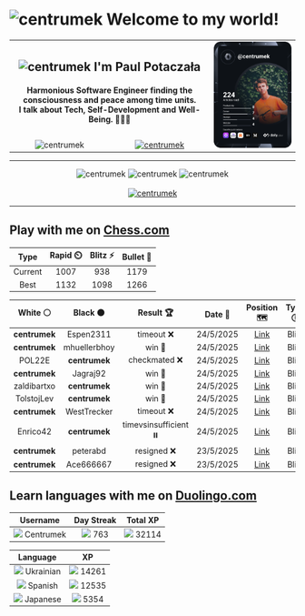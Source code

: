 <h1>
  <img
    src="https://emojis.slackmojis.com/emojis/images/1531849430/4246/blob-sunglasses.gif"
    width="30"
    alt="centrumek"
  />
  Welcome to my world!
</h1>

<table>
  <tbody>
    <tr>
      <td align="center" width="70%" colspan="2">
        <h2>
          <img
            src="https://raw.githubusercontent.com/MartinHeinz/MartinHeinz/master/wave.gif"
            width="30px"
            alt="centrumek"
          />
          I'm Paul Potaczała
        </h2>
        <h4>
          Harmonious Software Engineer finding the consciousness and peace among time units.
          <br/>
          I talk about Tech, Self-Development and Well-Being. 🌿🧘🚀
        </h4>
      </td>
      <td width="30%" rowspan="2">
        <a href="https://app.daily.dev/centrumek">
          <img
            src="./devcard.svg"
            alt="centrumek"
          />
        </a>
      </td>
    </tr>
    <tr align="center">
      <td>
        <img
          src="https://komarev.com/ghpvc/?username=centrumek&label=visitors&color=0e75b6&style=flat"
          alt="centrumek"
        >
      </td>
      <td>
        <a href="https://stackoverflow.com/users/14496012/centrumek">
          <img
            src="https://stackoverflow.com/users/flair/14496012.png?theme=dark"
            alt="centrumek"
          >
        </a>
      </td>
    </tr>
  </tbody>
</table>

---
<div align="center">
  <img 
    src="https://github-readme-stats.vercel.app/api?username=centrumek&show_icons=true&count_private=true&theme=dark&hide_border=true&hide=issues,contribs&bg_color=00000000"
    alt="centrumek"
  />
  <img
    src="https://github-readme-stats.vercel.app/api/top-langs/?username=centrumek&layout=compact&hide_border=true&theme=dark&bg_color=00000000&langs_count=6&exclude_repo=air-statistic-app"
    alt="centrumek"
  />
  <img 
    src="https://github-readme-streak-stats.herokuapp.com?user=centrumek&theme=dark&hide_border=true&background=FFFFFF00"
    alt="centrumek"
  />
  <br/>
  <br/>
  <a href="https://www.buymeacoffee.com/centrumek">
    <img
      src="https://cdn.buymeacoffee.com/buttons/v2/default-orange.png"
      height="50"
      width="210"
      alt="centrumek"
    />
  </a>
</div>

---

## Play with me on [Chess.com](https://www.chess.com/member/centrumek)

<div align="center">
<!--START_SECTION:chessStats-->
<!-- Automatically generated with https://github.com/Balastrong/chess-stats-action -->

| Type | Rapid ⏲️ | Blitz ⚡ | Bullet 🔫 |
|:---:|:---:|:---:|:---:|
| Current | 1007 | 938 | 1179 |
| Best | 1132 | 1098 | 1266 |

| White ⚪ | Black ⚫ | Result 🏆 | Date 📅 | Position 🗺️ | Type 🕕 |
|:---:|:---:|:---:|:---:|:---:|:---:|
| **centrumek** | Espen2311 | timeout ❌ | 24/5/2025 | <a href="http://www.ee.unb.ca/cgi-bin/tervo/fen.pl?select=r4rk1/5p1p/p2b2p1/1p6/1P1P2P1/P3q2K/6R1/8 w - - 1 33">Link</a> | Blitz |
| **centrumek** | mhuellerbhoy | win 🥇 | 24/5/2025 | <a href="http://www.ee.unb.ca/cgi-bin/tervo/fen.pl?select=3R2k1/1p3ppp/2p1b3/2P4P/r6P/1P6/1K3P2/8 b - - 2 27">Link</a> | Blitz |
| POL22E | **centrumek** | checkmated ❌ | 24/5/2025 | <a href="http://www.ee.unb.ca/cgi-bin/tervo/fen.pl?select=k7/P7/1K6/1P6/4B3/8/8/8 b - - 2 73">Link</a> | Blitz |
| **centrumek** | Jagraj92 | win 🥇 | 24/5/2025 | <a href="http://www.ee.unb.ca/cgi-bin/tervo/fen.pl?select=8/2R5/1pRk1q2/3pp3/5P1P/4B1K1/5PP1/8 b - - 1 31">Link</a> | Blitz |
| zaldibartxo | **centrumek** | win 🥇 | 24/5/2025 | <a href="http://www.ee.unb.ca/cgi-bin/tervo/fen.pl?select=8/8/k1p5/5R2/PRp5/2P2p2/2P2Pp1/6Kr w - - 4 48">Link</a> | Blitz |
| TolstojLev | **centrumek** | win 🥇 | 24/5/2025 | <a href="http://www.ee.unb.ca/cgi-bin/tervo/fen.pl?select=2k5/p5R1/4p3/1P1pP3/Pr6/2Nn4/5q2/1N3K2 w - - 0 44">Link</a> | Blitz |
| **centrumek** | WestTrecker | timeout ❌ | 24/5/2025 | <a href="http://www.ee.unb.ca/cgi-bin/tervo/fen.pl?select=r7/6pp/4pk2/3pNp2/8/8/6PP/5K2 w - - 2 35">Link</a> | Blitz |
| Enrico42 | **centrumek** | timevsinsufficient ⏸️ | 24/5/2025 | <a href="http://www.ee.unb.ca/cgi-bin/tervo/fen.pl?select=8/8/8/8/8/1p6/k7/2K5 b - - 3 77">Link</a> | Blitz |
| **centrumek** | peterabd | resigned ❌ | 23/5/2025 | <a href="http://www.ee.unb.ca/cgi-bin/tervo/fen.pl?select=2r5/pp4k1/2p5/3p1p2/4n3/P7/1K6/8 w - - 0 41">Link</a> | Blitz |
| **centrumek** | Ace666667 | resigned ❌ | 23/5/2025 | <a href="http://www.ee.unb.ca/cgi-bin/tervo/fen.pl?select=2r3k1/1p4p1/p2b1nP1/4p3/2P4q/8/P1P5/5R1K w - - 0 29">Link</a> | Blitz |

<!--END_SECTION:chessStats-->
</div>

## Learn languages with me on [Duolingo.com](https://www.duolingo.com/profile/Centrumek)

<div align="center">
<!--START_SECTION:duolingoStats-->
<!-- Automatically generated with https://github.com/centrumek/duolingo-readme-stats-->

| Username | Day Streak | Total XP |
|:---:|:---:|:---:|
| <img src="https://raw.githubusercontent.com/centrumek/duolingo-readme-stats/main/assets/duolingo.png" height="12"> Centrumek | <img src="https://raw.githubusercontent.com/centrumek/duolingo-readme-stats/main/assets/streakinactive.svg" height="12"> 763 | <img src="https://raw.githubusercontent.com/centrumek/duolingo-readme-stats/main/assets/xp.svg" height="12"> 32114 | <img src="https://raw.githubusercontent.com/centrumek/duolingo-readme-stats/main/assets/xp.svg" height="12"> 0 |

| Language | XP |
|:---:|:---:|
| <img src="https://raw.githubusercontent.com/centrumek/duolingo-readme-stats/main/assets/langs/ukrainian.svg" height="12"> Ukrainian | <img src="https://raw.githubusercontent.com/centrumek/duolingo-readme-stats/main/assets/xp.svg" height="12"> 14261 |
| <img src="https://raw.githubusercontent.com/centrumek/duolingo-readme-stats/main/assets/langs/spanish.svg" height="12"> Spanish | <img src="https://raw.githubusercontent.com/centrumek/duolingo-readme-stats/main/assets/xp.svg" height="12"> 12535 |
| <img src="https://raw.githubusercontent.com/centrumek/duolingo-readme-stats/main/assets/langs/japanese.svg" height="12"> Japanese | <img src="https://raw.githubusercontent.com/centrumek/duolingo-readme-stats/main/assets/xp.svg" height="12"> 5354 |

<!--END_SECTION:duolingoStats-->
</div>
<!--
**centrumek/centrumek** is a ✨ _special_ ✨ repository because its `README.md` (this file) appears on your GitHub profile.

Here are some ideas to get you started:

- 🔭 I’m currently working on ...
- 🌱 I’m currently learning ...
- 👯 I’m looking to collaborate on ...
- 🤔 I’m looking for help with ...
- 💬 Ask me about ...
- 📫 How to reach me: ...
- 😄 Pronouns: ...
- ⚡ Fun fact: ...
-->
